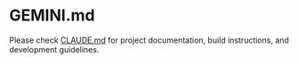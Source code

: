 
# GEMINI.md

Please check [CLAUDE.md](./CLAUDE.md) for project documentation, build instructions, and development guidelines.
